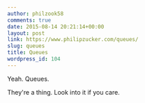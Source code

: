 ```yaml
---
author: philzook58
comments: true
date: 2015-08-14 20:21:14+00:00
layout: post
link: https://www.philipzucker.com/queues/
slug: queues
title: Queues
wordpress_id: 104
---
```


Yeah. Queues.

They're a thing. Look into it if you care.


